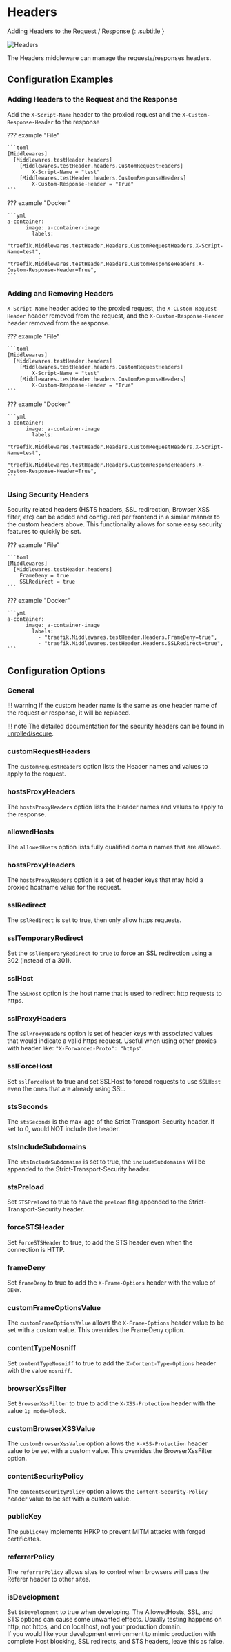 # Headers 

Adding Headers to the Request / Response
{: .subtitle }

![Headers](../../img/middleware/headers.png)

The Headers middleware can manage the requests/responses headers.

## Configuration Examples

### Adding Headers to the Request and the Response

Add the `X-Script-Name` header to the proxied request and the `X-Custom-Response-Header` to the response

??? example "File"

    ```toml
    [Middlewares]
      [Middlewares.testHeader.headers]
        [Middlewares.testHeader.headers.CustomRequestHeaders]
            X-Script-Name = "test"
        [Middlewares.testHeader.headers.CustomResponseHeaders]
            X-Custom-Response-Header = "True"
    ```

??? example "Docker"

    ```yml
    a-container:
          image: a-container-image 
            labels:
              - "traefik.Middlewares.testHeader.Headers.CustomRequestHeaders.X-Script-Name=test",
              - "traefik.Middlewares.testHeader.Headers.CustomResponseHeaders.X-Custom-Response-Header=True",
    ```

### Adding and Removing Headers

`X-Script-Name` header added to the proxied request, the `X-Custom-Request-Header` header removed from the request, and the `X-Custom-Response-Header` header removed from the response.

??? example "File"

    ```toml    
    [Middlewares]
      [Middlewares.testHeader.headers]
        [Middlewares.testHeader.headers.CustomRequestHeaders]
            X-Script-Name = "test"
        [Middlewares.testHeader.headers.CustomResponseHeaders]
            X-Custom-Response-Header = "True"
    ```

??? example "Docker"

    ```yml
    a-container:
          image: a-container-image 
            labels:
              - "traefik.Middlewares.testHeader.Headers.CustomRequestHeaders.X-Script-Name=test",
              - "traefik.Middlewares.testHeader.Headers.CustomResponseHeaders.X-Custom-Response-Header=True",
    ```

### Using Security Headers

Security related headers (HSTS headers, SSL redirection, Browser XSS filter, etc) can be added and configured per frontend in a similar manner to the custom headers above.
This functionality allows for some easy security features to quickly be set.


??? example "File"

    ```toml    
    [Middlewares]
      [Middlewares.testHeader.headers]
        FrameDeny = true
        SSLRedirect = true
    ```

??? example "Docker"

    ```yml
    a-container:
          image: a-container-image 
            labels:
              - "traefik.Middlewares.testHeader.Headers.FrameDeny=true",
              - "traefik.Middlewares.testHeader.Headers.SSLRedirect=true",
    ```
       
## Configuration Options

### General

!!! warning
    If the custom header name is the same as one header name of the request or response, it will be replaced.

!!! note
    The detailed documentation for the security headers can be found in [unrolled/secure](https://github.com/unrolled/secure#available-options).

### customRequestHeaders

The `customRequestHeaders` option lists the Header names and values to apply to the request.

### hostsProxyHeaders

The `hostsProxyHeaders` option lists the Header names and values to apply to the response.

### allowedHosts 

The `allowedHosts` option lists fully qualified domain names that are allowed.

### hostsProxyHeaders 

The `hostsProxyHeaders` option is a set of header keys that may hold a proxied hostname value for the request.

### sslRedirect 

The `sslRedirect` is set to true, then only allow https requests.

### sslTemporaryRedirect
                    
Set the `sslTemporaryRedirect` to `true` to force an SSL redirection using a 302 (instead of a 301).

### sslHost 

The `SSLHost` option is the host name that is used to redirect http requests to https.

### sslProxyHeaders 

The `sslProxyHeaders` option is set of header keys with associated values that would indicate a valid https request. Useful when using other proxies with header like: `"X-Forwarded-Proto": "https"`.

### sslForceHost 

Set `sslForceHost` to true and set SSLHost to forced requests to use `SSLHost` even the ones that are already using SSL.

### stsSeconds 

The `stsSeconds` is the max-age of the Strict-Transport-Security header. If set to 0, would NOT include the header.

### stsIncludeSubdomains 

The `stsIncludeSubdomains` is set to true, the `includeSubdomains` will be appended to the Strict-Transport-Security header.

### stsPreload 

Set `STSPreload` to true to have the `preload` flag appended to the Strict-Transport-Security header.

### forceSTSHeader

Set `ForceSTSHeader` to true, to add the STS header even when the connection is HTTP.

### frameDeny 

Set `frameDeny` to true to add the `X-Frame-Options` header with the value of `DENY`.
 
### customFrameOptionsValue 

The `customFrameOptionsValue` allows the `X-Frame-Options` header value to be set with a custom value. This overrides the FrameDeny option.

### contentTypeNosniff

Set `contentTypeNosniff` to true to add the `X-Content-Type-Options` header with the value `nosniff`.

### browserXssFilter

Set `BrowserXssFilter` to true to add the `X-XSS-Protection` header with the value `1; mode=block`.

### customBrowserXSSValue

The `customBrowserXssValue` option allows the `X-XSS-Protection` header value to be set with a custom value. This overrides the BrowserXssFilter option.

### contentSecurityPolicy

The `contentSecurityPolicy` option allows the `Content-Security-Policy` header value to be set with a custom value.

### publicKey

The `publicKey` implements HPKP to prevent MITM attacks with forged certificates. 

### referrerPolicy

The `referrerPolicy` allows sites to control when browsers will pass the Referer header to other sites.

### isDevelopment

Set `isDevelopment` to true when developing. The AllowedHosts, SSL, and STS options can cause some unwanted effects. Usually testing happens on http, not https, and on localhost, not your production domain.  
If you would like your development environment to mimic production with complete Host blocking, SSL redirects, and STS headers, leave this as false.

